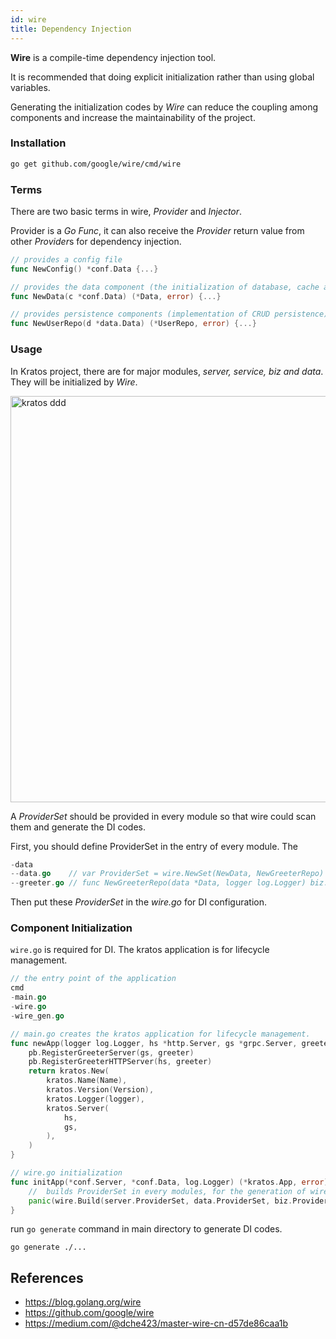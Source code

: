 ```yaml
---
id: wire
title: Dependency Injection
---
```


**Wire** is a compile-time dependency injection tool.

It is recommended that doing explicit initialization rather than using global variables.

Generating the initialization codes by *Wire* can reduce the coupling among components and increase the maintainability of the project.

### Installation

```bash
go get github.com/google/wire/cmd/wire
```

### Terms

There are two basic terms in wire, *Provider* and *Injector*.

Provider is a *Go Func*, it can also receive the *Provider* return value from other *Provider*s for dependency injection.

```go
// provides a config file
func NewConfig() *conf.Data {...}

// provides the data component (the initialization of database, cache and etc.) which depends on the data config.
func NewData(c *conf.Data) (*Data, error) {...}

// provides persistence components (implementation of CRUD persistence) which depends on the data component.
func NewUserRepo(d *data.Data) (*UserRepo, error) {...}
```

### Usage

In Kratos project, there are for major modules, *server, service, biz and data*. They will be initialized by *Wire*.

<img src="/images/wire.png" alt="kratos ddd" width="650px" />

A *ProviderSet* should be provided in every module so that wire could scan them and generate the DI codes.

First, you should define ProviderSet in the entry of every module.
The 
```go
-data
--data.go    // var ProviderSet = wire.NewSet(NewData, NewGreeterRepo)
--greeter.go // func NewGreeterRepo(data *Data, logger log.Logger) biz.GreeterRepo {...}
```
Then put these *ProviderSet* in the *wire.go* for DI configuration.

### Component Initialization
`wire.go` is required for DI. The kratos application is for lifecycle management.

```go
// the entry point of the application
cmd
-main.go
-wire.go
-wire_gen.go

// main.go creates the kratos application for lifecycle management.
func newApp(logger log.Logger, hs *http.Server, gs *grpc.Server, greeter *service.GreeterService) *kratos.App {
    pb.RegisterGreeterServer(gs, greeter)
    pb.RegisterGreeterHTTPServer(hs, greeter)
    return kratos.New(
        kratos.Name(Name),
        kratos.Version(Version),
        kratos.Logger(logger),
        kratos.Server(
            hs,
            gs,
        ),
    )
}

// wire.go initialization
func initApp(*conf.Server, *conf.Data, log.Logger) (*kratos.App, error) {
    //  builds ProviderSet in every modules, for the generation of wire_gen.go
    panic(wire.Build(server.ProviderSet, data.ProviderSet, biz.ProviderSet, service.ProviderSet, newApp))
}
```
run `go generate` command in main directory to generate DI codes.
```
go generate ./...
```

## References

* https://blog.golang.org/wire
* https://github.com/google/wire
* https://medium.com/@dche423/master-wire-cn-d57de86caa1b
